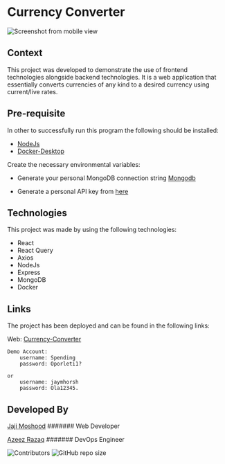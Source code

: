 # Currency Converter

![Screenshot from mobile view](https://res.cloudinary.com/dbkthd6ck/image/upload/v1706092369/Screenshot_127_jvidfl.png)

## Context

This project was developed to demonstrate the use of frontend technologies alongside backend technologies. It is a web application that essentially converts currencies of any kind to a desired currency using current/live rates.

## Pre-requisite

In other to successfully run this program the following should be installed:

- [NodeJs](https://nodejs.org/en/download)
- [Docker-Desktop](https://docs.docker.com/desktop/)

Create the necessary environmental variables:

- Generate your personal MongoDB connection string [Mongodb](https://www.mongodb.com/docs/guides/atlas/account/)

- Generate a personal API key from [here](https://apilayer.com/marketplace/fixer-api)

## Technologies

This project was made by using the following technologies:

- React
- React Query
- Axios
- NodeJs
- Express
- MongoDB
- Docker

## Links

The project has been deployed and can be found in the following links:

Web: [Currency-Converter](https://currency-converts.vercel.app)

    Demo Account:
        username: Spending
        password: Oporleti1?

    or
        username: jaymhorsh
        password: Ola12345.

## Developed By

[Jaji Moshood](https://github.com/jaymhorsh)  ####### Web Developer

[Azeez Razaq](https://github.com/Gbolahan-Aziz) ####### DevOps Engineer

![Contributors](https://img.shields.io/github/contributors/jaymhorsh/currency-converter?logoColor=green&style=plastic) ![GitHub repo size](https://img.shields.io/github/repo-size/jaymhorsh/currency-converter)






